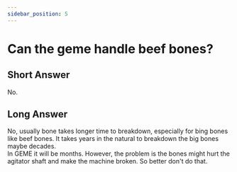 ```yaml
---
sidebar_position: 5
---
```


# Can the geme handle beef bones?

## Short Answer
No.

## Long Answer

No, usually bone takes longer time to breakdown, especially for bing bones like beef bones.
It takes years in the natural to breakdown the big bones maybe decades.  
In GEME it will be months. 
However, the problem is the bones might hurt the agitator shaft and make the machine broken. So better don't do that.
